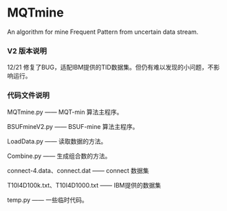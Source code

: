 # MQTmine
An algorithm for mine Frequent Pattern from uncertain data stream.

### V2 版本说明 

12/21 修复了BUG，适配IBM提供的TID数据集。但仍有难以发现的小问题，不影响运行。
    
### 代码文件说明

MQTmine.py —— MQT-min 算法主程序。

BSUFmineV2.py —— BSUF-mine 算法主程序。

LoadData.py —— 读取数据的方法。

Combine.py —— 生成组合数的方法。

connect-4.data、connect.dat —— connect 数据集

T10I4D100k.txt、T10I4D1000.txt —— IBM提供的数据集

temp.py —— 一些临时代码。
